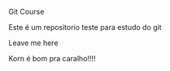 Git Course

Este é um repositorio teste para estudo do git

Leave me here

Korn é bom pra caralho!!!! 